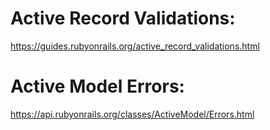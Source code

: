 # Active Record Validations:
https://guides.rubyonrails.org/active_record_validations.html

# Active Model Errors:
https://api.rubyonrails.org/classes/ActiveModel/Errors.html